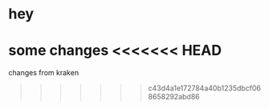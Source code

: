 # hey

some changes
<<<<<<< HEAD
=======

changes from kraken
>>>>>>> c43d4a1e172784a40b1235dbcf068658292abd86
